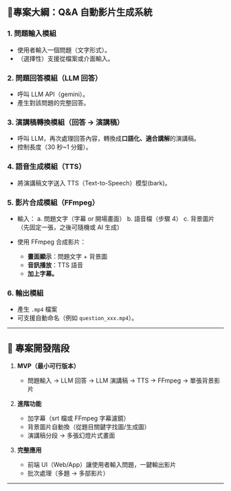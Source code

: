 ## 🔹專案大綱：Q\&A 自動影片生成系統

### **1. 問題輸入模組**

* 使用者輸入一個問題（文字形式）。
* （選擇性）支援從檔案或介面輸入。

### **2. 問題回答模組（LLM 回答）**

* 呼叫 LLM API（gemini）。
* 產生對該問題的完整回答。

### **3. 演講稿轉換模組（回答 → 演講稿）**

* 呼叫 LLM，再次處理回答內容，轉換成**口語化、適合講解**的演講稿。
* 控制長度（30 秒~1 分鐘）。

### **4. 語音生成模組（TTS）**

* 將演講稿文字送入 TTS（Text-to-Speech）模型(bark)。

### **5. 影片合成模組（FFmpeg）**

* 輸入：
  a. 問題文字（字幕 or 開場畫面）
  b. 語音檔（步驟 4）
  c. 背景圖片（先固定一張，之後可隨機或 AI 生成）
* 使用 FFmpeg 合成影片：

  * **畫面顯示**：問題文字 + 背景圖
  * **音訊播放**：TTS 語音
  * **加上字幕。**

### **6. 輸出模組**

* 產生 `.mp4` 檔案
* 可支援自動命名（例如 `question_xxx.mp4`）。

---

## 🔹 專案開發階段

1. **MVP（最小可行版本）**

   * 問題輸入 → LLM 回答 → LLM 演講稿 → TTS → FFmpeg → 單張背景影片
2. **進階功能**

   * 加字幕（srt 檔或 FFmpeg 字幕濾鏡）
   * 背景圖片自動換（從題目關鍵字找圖/生成圖）
   * 演講稿分段 → 多張幻燈片式畫面
3. **完整應用**

   * 前端 UI（Web/App）讓使用者輸入問題，一鍵輸出影片
   * 批次處理（多題 → 多部影片）

---

